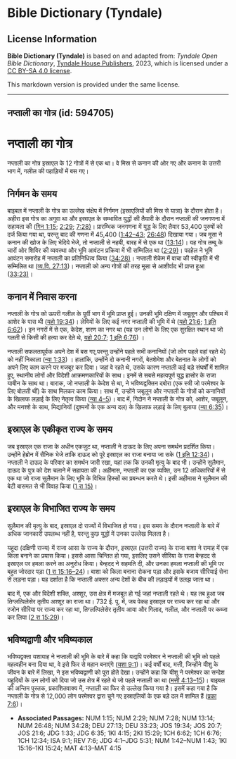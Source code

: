 # Bible Dictionary (Tyndale)

## License Information

**Bible Dictionary (Tyndale)** is based on and adapted from: _Tyndale Open Bible Dictionary_, [Tyndale House Publishers](https://tyndaleopenresources.com/), 2023, which is licensed under a [CC BY-SA 4.0 license](https://creativecommons.org/licenses/by-sa/4.0/legalcode.en).

This markdown version is provided under the same license.



--------------------------------

## नप्ताली का गोत्र (id: 594705)

नप्ताली का गोत्र
================

नप्ताली का गोत्र इस्राएल के 12 गोत्रों में से एक था। वे मिस्र से कनान की ओर गए और कनान के उत्तरी भाग में, गलील की पहाड़ियों में बस गए।

निर्गमन के समय
--------------

बाइबल में नप्ताली के गोत्र का उल्लेख संक्षेप में निर्गमन (इस्राएलियों की मिस्र से यात्रा) के दौरान होता है। अहीरा इस गोत्र का अगुवा था और इस्राएल के सम्भावित युद्धों की तैयारी के दौरान नप्ताली की जनगणना में सहायता की ([गिन 1:15](https://ref.ly/Num1:15); [2:29](https://ref.ly/Num2:29); [7:28\)](https://ref.ly/Num7:28)। प्रारम्भिक जनगणना में युद्ध के लिए तैयार 53,400 पुरुषों को दर्ज किया गया था, परन्तु बाद की गणना में 45,400 ([1:42–43](https://ref.ly/Num1:42-Num1:43); [26:48](https://ref.ly/Num26:48)) दिखाया गया। जब मूसा ने कनान की खोज के लिए भेदिये भेजे, तो नप्ताली से नहबी, बारह में से एक था ([13:14](https://ref.ly/Num13:14))। यह गोत्र तम्बू के चारों ओर शिविर की व्यवस्था और भूमि आवंटन प्रक्रिया में भी सम्मिलित था ([2:29\)](https://ref.ly/Num2:29)। पदहेल ने भूमि आवंटन समारोह में नप्ताली का प्रतिनिधित्व किया ([34:28\)](https://ref.ly/Num34:28)। नप्ताली शेकेम में वाचा की स्वीकृति में भी सम्मिलित था ([व्य.वि. 27:13](https://ref.ly/Deut27:13))। नप्ताली को अन्य गोत्रों की तरह मूसा से आशीर्वाद भी प्राप्त हुआ ([33:23\)](https://ref.ly/Deut33:23)।

कनान में निवास करना
-------------------

नप्ताली के गोत्र को ऊपरी गलील के पूर्वी भाग में भूमि प्राप्त हुई। उनकी भूमि दक्षिण में जबूलून और पश्चिम में आशेर के पास थी ([यहो 19:34](https://ref.ly/Josh19:34))। लेवियों के लिए कई नगर नप्ताली की भूमि में थे ([यहो 21:6](https://ref.ly/Josh21:6); [1 इति 6:62](https://ref.ly/1Chr6:62))। इन नगरों में से एक, केदेश, शरण का नगर था (यह उन लोगों के लिए एक सुरक्षित स्थान था जो गलती से किसी की हत्या कर देते थे, [यहो 20:7](https://ref.ly/Josh20:7); [1 इति 6:76](https://ref.ly/1Chr6:76)) ।

नप्ताली सफलतापूर्वक अपने देश में बस गए,परन्तु उन्होंने पहले सभी कनानियों (जो लोग पहले वहां रहते थे) को नहीं निकाला ([न्या 1:33](https://ref.ly/Judg1:33)) । हालांकि, उन्होंने दो कनानी नगरों, बेतशेमेश और बेतनात के लोगों को अपने लिए काम करने पर मजबूर कर दिया। जहां वे रहते थे, उसके कारण नप्ताली कई बड़े संघर्षों में शामिल हुए, स्थानीय लोगों और विदेशी आक्रमणकारियों के साथ। इनमें से सबसे महत्वपूर्ण युद्ध हासोर के राजा याबीन के साथ था। बाराक, जो नप्ताली के केदेश से था, ने भविष्यद्वक्तिन दबोरा (एक स्त्री जो परमेश्वर के लिए बोलती थीं) के साथ मिलकर काम किया। साथ में, उन्होंने जबूलून और नप्ताली के गोत्रों को कनानियों के खिलाफ लड़ाई के लिए नेतृत्व किया ([न्या 4–5](https://ref.ly/Judg4:1-Judg5:31))। बाद में, गिदोन ने नप्ताली के गोत्र को, आशेर, जबूलून, और मनश्शे के साथ, मिद्यानियों (दुश्मनों के एक अन्य दल) के खिलाफ लड़ाई के लिए बुलाया ([न्या 6:35](https://ref.ly/Judg6:35))।

इस्राएल के एकीकृत राज्य के समय
------------------------------

जब इस्राएल एक राजा के अधीन एकजुट था, नप्ताली ने दाऊद के लिए अपना समर्थन प्रदर्शित किया। उन्होंने हेब्रोन में सैनिक भेजे ताकि दाऊद को पूरे इस्राएल का राजा बनाया जा सके ([1 इति 12:34](https://ref.ly/1Chr12:34))। नप्ताली ने दाऊद के परिवार का समर्थन जारी रखा, यहां तक कि उनकी मृत्यु के बाद भी। उन्होंने सुलैमान, दाऊद के पुत्र को देश चलाने में सहायता की। अहीमास, नप्ताली का एक व्यक्ति, उन 12 अधिकारियों में से एक था जो राजा सुलैमान के लिए भूमि के विभिन्न हिस्सों का प्रबन्धन करते थे। इसी अहीमास ने सुलैमान की बेटी बासमत से भी विवाह किया ([1 रा 15\)](https://ref.ly/1Kgs4:15)।

इस्राएल के विभाजित राज्य के समय
-------------------------------

सुलैमान की मृत्यु के बाद, इस्राएल दो राज्यों में विभाजित हो गया। इस समय के दौरान नप्ताली के बारे में अधिक जानकारी उपलब्ध नहीं है, परन्तु कुछ युद्धों में उनका उल्लेख मिलता है।

यहूदा (दक्षिणी राज्य) में राजा आसा के राज्य के दौरान, इस्राएल (उत्तरी राज्य) के राजा बाशा ने रामाह में एक किला बनाने का प्रयास किया। इससे आसा चिन्तित हो गया, इसलिए उसने सीरिया के राजा बेन्हदद से इस्राएल पर हमला करने का अनुरोध किया। बेन्हदद ने सहमति दी, और उनका हमला नप्ताली की भूमि पर बहुत जोरदार पड़ा ([1 रा 15:16–24](https://ref.ly/1Kgs15:16-1Kgs15:24))। बाशा को किला बनाना रोकना पड़ा और इसके बजाय सीरियाई सेना से लड़ना पड़ा। यह दर्शाता है कि नप्ताली अक्सर अन्य देशों के बीच की लड़ाइयों में उलझ जाता था।

बाद में, एक और विदेशी शक्ति, अश्शूर, उस क्षेत्र में मजबूत हो गई जहां नप्ताली रहते थे। यह तब हुआ जब तिग्लत्पिलेसेर तृतीय अश्शूर का राजा था। 732 ई. पू. में, जब पेकह इस्राएल पर राज्य कर रहा था और रजोन सीरिया पर राज्य कर रहा था, तिग्लत्पिलेसेर तृतीय आया और गिलाद, गलील, और नप्ताली पर कब्जा कर लिया ([2 रा 15:29](https://ref.ly/2Kgs15:29))।

भविष्यद्वाणी और भविष्यकाल
-------------------------

भविष्यद्वक्ता यशायाह ने नप्ताली की भूमि के बारे में कहा कि यद्यपि परमेश्वर ने नप्ताली की भूमि को पहले महत्वहीन बना दिया था, वे इसे फिर से महान बनाएंगे ([यशा 9:1](https://ref.ly/Isa9:1))। कई वर्षों बाद, मत्ती, जिन्होंने यीशु के जीवन के बारे में लिखा, ने इस भविष्यद्वाणी को पूरा होते देखा। उन्होंने कहा कि यीशु ने परमेश्वर का सन्देश यहूदियों के उन लोगों को दिया जो उस क्षेत्र में रहते थे जो पहले नप्ताली का था ([मत्ती 4:13–15](https://ref.ly/Matt4:13-Matt4:15))। बाइबल की अन्तिम पुस्तक, प्रकाशितवाक्य में, नप्ताली का फिर से उल्लेख किया गया है। इसमें कहा गया है कि नप्ताली के गोत्र से 12,000 लोग परमेश्वर द्वारा चुने गए इस्राएलियों के एक बड़े दल में शामिल हैं ([प्रका 7:6](https://ref.ly/Rev7:6))।

* **Associated Passages:** NUM 1:15; NUM 2:29; NUM 7:28; NUM 13:14; NUM 26:48; NUM 34:28; DEU 27:13; DEU 33:23; JOS 19:34; JOS 20:7; JOS 21:6; JDG 1:33; JDG 6:35; 1KI 4:15; 2KI 15:29; 1CH 6:62; 1CH 6:76; 1CH 12:34; ISA 9:1; REV 7:6; JDG 4:1–JDG 5:31; NUM 1:42–NUM 1:43; 1KI 15:16–1KI 15:24; MAT 4:13–MAT 4:15

